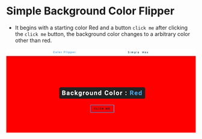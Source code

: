 # Simple Background Color Flipper

- It begins with a starting color Red and a button `click me`
after clicking the `click me` button, the background color changes to a arbitrary
color other than red.

![Project-Idea](images/color-flipper.png)